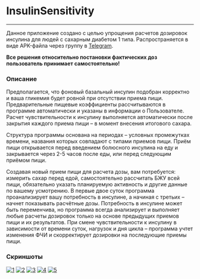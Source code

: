 # InsulinSensitivity
***
Данное приложение создано с целью упрощения расчетов дозировок инсулина для людей с сахарным диабетом 1 типа. Распространяется в виде APK-файла через группу в [Telegram](https://t.me/+TcNRD7VazqQCC4ub).

**Все решения относительно постановки фактических доз пользователь принимает самостоятельно!**

### Описание

Предполагается, что фоновый базальный инсулин подобран корректно и ваша гликемия будет ровной при отсутствии приема пищи. Предварительные пищевые коэффициенты рассчитываются в программе автоматически и указаны в информации о Пользователе. Расчет чувствительности к инсулину выполняется автоматически после закрытия каждого приема пищи – в момент внесения итогового сахара.

Структура программы основана на периодах – условных промежутках времени, названия которых совпадают с типами приемов пищи. Приём пищи открывается перед введением болюсного инсулина на еду и закрывается через 2-5 часов после еды, или перед следующим приёмом пищи.

Создавая новый прием пищи для расчета дозы, вам потребуется: измерить сахар перед едой, самостоятельно рассчитать БЖУ всей пищи, обязательно указать планируемую активность и другие данные по вашему усмотрению. В первые двое суток программа проанализирует вашу потребность в инсулине, а начиная с третьих – начнет показывать расчётные дозы. Потребность в инсулине может быть переменчива, но программа всегда анализирует и выполняет любые расчеты дозировок только на основе предыдущих приемов пищи и их результатов. При смене чувствительности к инсулину в зависимости от времени суток, нагрузок и дня цикла – программа учтет изменения ФЧИ и скорректирует дозировки на последующие приемы пищи.

### Скриншоты

[![1](https://lh3.googleusercontent.com/pw/AL9nZEUkVHGZvyjNTB357G1YwrWUVlckRdtlH-gjvA7EL2_DElJPHJGVzACbrgd0LPrvq8hxZ39cnMOqBVtyum2UQaEF9rMltSHJRJk_kqtD1wDcg0x5HKmkRi3_Y-4WvX_u8BfpFlhLcFfw97LdtGU7uMA=w248-h500-no?authuser=0)](https://lh3.googleusercontent.com/pw/AL9nZEVBN_jX2g_yTRcrBk3DubU5WbFVyylcLSiY_cLG0JBIdRYvWHqmt83X052h_yNZPu8OVSXArbIuDIalRAMTJ_zLSESxZnUihrjaxlEpdc1HwgUUUlU9WKtTidE9a4lbWwI-EqPC2BnK_VKTkCTThT8=w523-h1053-no?authuser=0) [![2](https://lh3.googleusercontent.com/pw/AL9nZEVNzq4djY-jcxqzrFmS0QPPiRp5dgcnsWs8ppQ07qvSJNBerc79y1MGfjIGMBHmYm1vezO1BFWFX7f95tUlm4wHd5Jw7i9-7u-JMxdp-cqMz2_sOQEhiGleLBUBU7NkpS-wZjUIacffO3VQDYh4Kuw=w248-h500-no?authuser=0)](https://lh3.googleusercontent.com/pw/AL9nZEW-sMXPZdvOTkkPO08PNF9fSwkTyLxHMZ0ZUxumaOu88_3_LhzZyLl-hWSv4o0z4P-18qq-MWssAzvfpgKK6XKrSalIII1kZSxxXnyb5o1SsWnqrtIManQRxh7kz9HBbEkzqVjYKd4r9nI-niZOEkQ=w523-h1053-no?authuser=0)
[![3](https://lh3.googleusercontent.com/pw/AL9nZEWw-5uNd890kq4I-rU610cxgLvxJsomB7H-lXpLdfAqmkWtO4NhEjk86Pxaf-89kbWSEGo42a4GJ389XDavZQc0muc5XdmLPbXq_91kmk7yXvhZXczyQLJAfhsaWCpdnJNErj-dlOJ-ISevr_bPKcw=w248-h500-no?authuser=0)](https://lh3.googleusercontent.com/pw/AL9nZEVtGmxLy2Rbrn9vP0rc1JFMFlldsTaO7JskVShaTVf6oTKLOqGh4Bb0yiKGJ55o0eXn968itYH43QJCLSywbi2M_jGN_7eAsbZVgYHyXbP1kdrO5ddWHRqpms5WaodWHtJYoB9uU8HmlsDivDR5Dws=w523-h1053-no?authuser=0) [![4](https://lh3.googleusercontent.com/pw/AL9nZEWL5Z0ju3JbD-aLEHAF82MOrXWrzgrw_7G9LCzV2fVto2LWRov4klufuH_-6oyQFeYj7Vg4cHt_3wIc3EQ8OlTpH9NnpzsuDsC5RZaVVSbLnMi2hh48qAT_lnMmKWzpfQWAVsPmAIyB1gpU9EiZ0-w=w248-h500-no?authuser=0)](https://lh3.googleusercontent.com/pw/AL9nZEXZ7qfn1eDhw_VHMrHmf3cVqUVtETL4mdWSdtGVTLSJf9MUq60IHAwM6II0SAxCwRN_mVfKzfBQ2YeTobqB88l-xYz7JYOvGext0d3HwWjz7FQP7zgopvyjYQi4m0MdBVMp8cqQsbTT6lGOhIUCsOE=w523-h1053-no?authuser=0)
[![5](https://lh3.googleusercontent.com/pw/AL9nZEX2YW72GI9gY73dNBfRUJdjTexLNYKzHm5HIBDdp--z7c0Ig8uJ4Sj5-Y7zyt_R5-V01K3StDBJB6vAnjDZFwVTGigBsEO5rFPz3H5DApCgaK81aUQmvh-sp-njRqmEBw1DRogcazDX7z5XXGDyqYw=w248-h500-no?authuser=0)](https://lh3.googleusercontent.com/pw/AL9nZEWUM8JZLisunqLGxfR57JbAFm0_wcwHmOIjGmp0TWBE-C9IFKvlDR0J2h-g11bRHtp424MQnnr_Z6mVjs6bYUupp9eM5HKFhZ36NDjXWcOAaVr1g4m24qbVVFi7hg1zI7nAJ6IxO5YJeFpe-txX2t4=w523-h1053-no?authuser=0)
